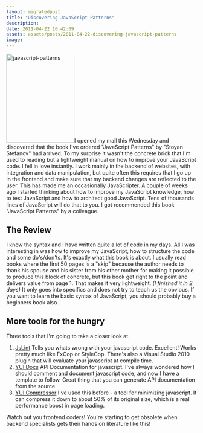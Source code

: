 ```yaml
---
layout: migratedpost
title: "Discovering JavaScript Patterns"
description:
date: 2011-04-22 10:42:09
assets: assets/posts/2011-04-22-discovering-javascript-patterns
image: 
---
```


<p><img class="left size-full wp-image-1153" title="javascript-patterns" src="http://litemedia.info/media/Default/Mint/javascript-patterns.png" width="180" height="235" />I opened my mail this Wednesday and discovered that the book I've ordered "JavaScript Patterns" by "Stoyan Stefanov" had arrived. To my surprise it wasn't the concrete brick that I'm used to reading but a lightweight manual on how to improve your JavaScript code. I fell in love instantly.  I work mainly in the backend of websites, with integration and data manipulation, but quite often this requires that I go up in the frontend and make sure that my backend changes are reflected to the user. This has made me an occasionally JavaScripter.  A couple of weeks ago I started thinking about how to improve my JavaScript knowledge, how to test JavaScript and how to architect good JavaScript. Tens of thousands lines of JavaScript will do that to you. I got recommended this book "JavaScript Patterns" by a colleague.</p>
<h2>The Review</h2>
<p>I know the syntax and I have written quite a lot of code in my days. All I was interesting in was how to improve my JavaScript, how to structure the code and some do's/don'ts. It's exactly what this book is about.  I usually read books where the first 50 pages is a "skip" because the author needs to thank his spouse and his sister from his other mother for making it possible to produce this block of concrete, but this book get right to the point and delivers value from page 1.  That makes it very lightweight. <em>(I finished it in 2 days)</em> It only goes into specifics and does not try to teach us the obvious. If you want to learn the basic syntax of JavaScript, you should probably buy a beginners book also.</p>
<h2>More tools for the hungry</h2>
<p>Three tools that I'm going to take a closer look at.</p>
<ol>
<li><a href="http://www.jslint.com/">JsLint</a> Tells you whats wrong with your javascript code. Excellent! Works pretty much like FxCop or StyleCop. There's also a Visual Studio 2010 plugin that will evaluate your javascript at compile time.</li>
<li> <a href="http://developer.yahoo.com/yui/yuidoc/">YUI Docs</a> API Documentation for javascript. I've always wondered how I should comment and document javascript code, and now I have a template to follow. Great thing that you can generate API documentation from the source.</li>
<li><a href="http://developer.yahoo.com/yui/compressor/">YUI Compressor</a> I've used this before - a tool for minimizing javascript. It can compress it down to about 50% of its original size, which is a real performance boost in page loading.</li>
</ol>
<p>Watch out you frontend coders! You're starting to get obsolete when backend specialists gets their hands on literature like this!</p>
